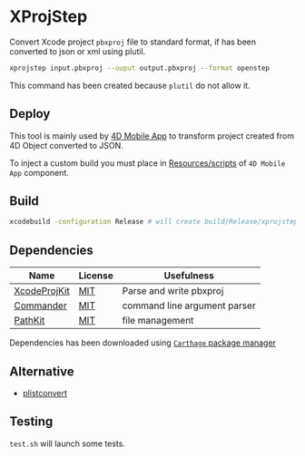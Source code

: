# XProjStep

Convert Xcode project `pbxproj` file to standard format, if has been converted to json or xml using plutil.

```bash
xprojstep input.pbxproj --ouput output.pbxproj --format openstep
```

This command has been created because `plutil` do not allow it.

## Deploy

This tool is mainly used by [4D Mobile App](https://github.com/4d/4D-Mobile-App/blob/main/Resources/scripts/) to transform project created from 4D Object converted to JSON.

To inject a custom build you must place in [Resources/scripts](https://github.com/4d/4D-Mobile-App/blob/main/Resources/scripts/) of `4D Mobile App` component.

## Build

```bash
xcodebuild -configuration Release # will create build/Release/xprojstep
```

## Dependencies

| Name | License | Usefulness |
|-|-|-|
| [XcodeProjKit](https://github.com/phimage/XcodeProjKit) | [MIT](https://github.com/phimage/XcodeProjKit/blob/master/LICENSE) | Parse and write pbxproj |
| [Commander](https://github.com/kylef/Commander ) | [MIT](https://github.com/kylef/Commander/blob/master/LICENSE.md) | command line argument parser |
| [PathKit](https://github.com/kylef/PathKit ) | [MIT](https://github.com/kylef/PathKitt/blob/master/LICENSE.md) | file management |

Dependencies has been downloaded using [`Carthage` package manager](https://github.com/Carthage/Carthage/)

## Alternative

- [plistconvert](https://github.com/phimage/plistconvert)

## Testing

`test.sh` will launch some tests.
